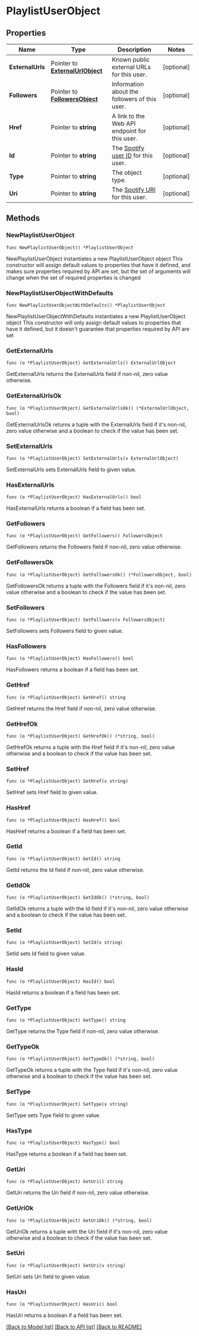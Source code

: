 # PlaylistUserObject

## Properties

Name | Type | Description | Notes
------------ | ------------- | ------------- | -------------
**ExternalUrls** | Pointer to [**ExternalUrlObject**](ExternalUrlObject.md) | Known public external URLs for this user.  | [optional] 
**Followers** | Pointer to [**FollowersObject**](FollowersObject.md) | Information about the followers of this user.  | [optional] 
**Href** | Pointer to **string** | A link to the Web API endpoint for this user.  | [optional] 
**Id** | Pointer to **string** | The [Spotify user ID](/documentation/web-api/concepts/spotify-uris-ids) for this user.  | [optional] 
**Type** | Pointer to **string** | The object type.  | [optional] 
**Uri** | Pointer to **string** | The [Spotify URI](/documentation/web-api/concepts/spotify-uris-ids) for this user.  | [optional] 

## Methods

### NewPlaylistUserObject

`func NewPlaylistUserObject() *PlaylistUserObject`

NewPlaylistUserObject instantiates a new PlaylistUserObject object
This constructor will assign default values to properties that have it defined,
and makes sure properties required by API are set, but the set of arguments
will change when the set of required properties is changed

### NewPlaylistUserObjectWithDefaults

`func NewPlaylistUserObjectWithDefaults() *PlaylistUserObject`

NewPlaylistUserObjectWithDefaults instantiates a new PlaylistUserObject object
This constructor will only assign default values to properties that have it defined,
but it doesn't guarantee that properties required by API are set

### GetExternalUrls

`func (o *PlaylistUserObject) GetExternalUrls() ExternalUrlObject`

GetExternalUrls returns the ExternalUrls field if non-nil, zero value otherwise.

### GetExternalUrlsOk

`func (o *PlaylistUserObject) GetExternalUrlsOk() (*ExternalUrlObject, bool)`

GetExternalUrlsOk returns a tuple with the ExternalUrls field if it's non-nil, zero value otherwise
and a boolean to check if the value has been set.

### SetExternalUrls

`func (o *PlaylistUserObject) SetExternalUrls(v ExternalUrlObject)`

SetExternalUrls sets ExternalUrls field to given value.

### HasExternalUrls

`func (o *PlaylistUserObject) HasExternalUrls() bool`

HasExternalUrls returns a boolean if a field has been set.

### GetFollowers

`func (o *PlaylistUserObject) GetFollowers() FollowersObject`

GetFollowers returns the Followers field if non-nil, zero value otherwise.

### GetFollowersOk

`func (o *PlaylistUserObject) GetFollowersOk() (*FollowersObject, bool)`

GetFollowersOk returns a tuple with the Followers field if it's non-nil, zero value otherwise
and a boolean to check if the value has been set.

### SetFollowers

`func (o *PlaylistUserObject) SetFollowers(v FollowersObject)`

SetFollowers sets Followers field to given value.

### HasFollowers

`func (o *PlaylistUserObject) HasFollowers() bool`

HasFollowers returns a boolean if a field has been set.

### GetHref

`func (o *PlaylistUserObject) GetHref() string`

GetHref returns the Href field if non-nil, zero value otherwise.

### GetHrefOk

`func (o *PlaylistUserObject) GetHrefOk() (*string, bool)`

GetHrefOk returns a tuple with the Href field if it's non-nil, zero value otherwise
and a boolean to check if the value has been set.

### SetHref

`func (o *PlaylistUserObject) SetHref(v string)`

SetHref sets Href field to given value.

### HasHref

`func (o *PlaylistUserObject) HasHref() bool`

HasHref returns a boolean if a field has been set.

### GetId

`func (o *PlaylistUserObject) GetId() string`

GetId returns the Id field if non-nil, zero value otherwise.

### GetIdOk

`func (o *PlaylistUserObject) GetIdOk() (*string, bool)`

GetIdOk returns a tuple with the Id field if it's non-nil, zero value otherwise
and a boolean to check if the value has been set.

### SetId

`func (o *PlaylistUserObject) SetId(v string)`

SetId sets Id field to given value.

### HasId

`func (o *PlaylistUserObject) HasId() bool`

HasId returns a boolean if a field has been set.

### GetType

`func (o *PlaylistUserObject) GetType() string`

GetType returns the Type field if non-nil, zero value otherwise.

### GetTypeOk

`func (o *PlaylistUserObject) GetTypeOk() (*string, bool)`

GetTypeOk returns a tuple with the Type field if it's non-nil, zero value otherwise
and a boolean to check if the value has been set.

### SetType

`func (o *PlaylistUserObject) SetType(v string)`

SetType sets Type field to given value.

### HasType

`func (o *PlaylistUserObject) HasType() bool`

HasType returns a boolean if a field has been set.

### GetUri

`func (o *PlaylistUserObject) GetUri() string`

GetUri returns the Uri field if non-nil, zero value otherwise.

### GetUriOk

`func (o *PlaylistUserObject) GetUriOk() (*string, bool)`

GetUriOk returns a tuple with the Uri field if it's non-nil, zero value otherwise
and a boolean to check if the value has been set.

### SetUri

`func (o *PlaylistUserObject) SetUri(v string)`

SetUri sets Uri field to given value.

### HasUri

`func (o *PlaylistUserObject) HasUri() bool`

HasUri returns a boolean if a field has been set.


[[Back to Model list]](../README.md#documentation-for-models) [[Back to API list]](../README.md#documentation-for-api-endpoints) [[Back to README]](../README.md)


